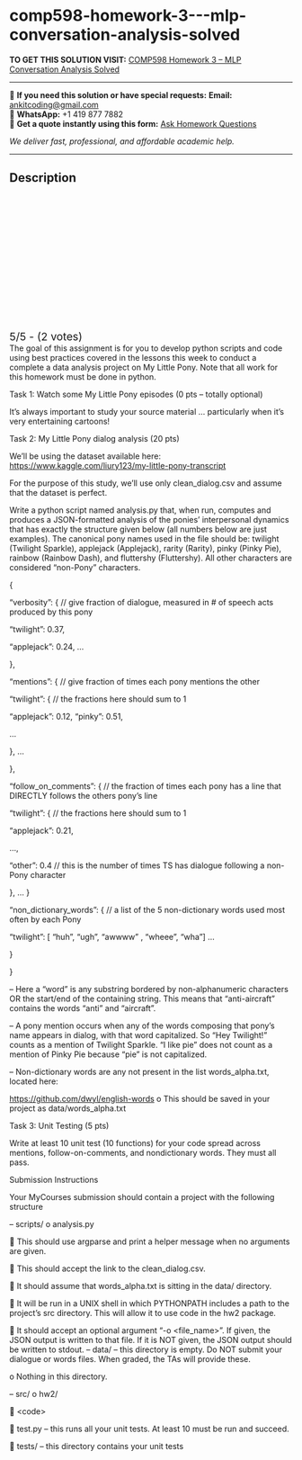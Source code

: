 # comp598-homework-3---mlp-conversation-analysis-solved
**TO GET THIS SOLUTION VISIT:** [COMP598 Homework 3 – MLP Conversation Analysis Solved](https://www.ankitcodinghub.com/product/comp-598-homework-3-mlp-conversation-analysis-solved/)


---

📩 **If you need this solution or have special requests:** **Email:** ankitcoding@gmail.com  
📱 **WhatsApp:** +1 419 877 7882  
📄 **Get a quote instantly using this form:** [Ask Homework Questions](https://www.ankitcodinghub.com/services/ask-homework-questions/)

*We deliver fast, professional, and affordable academic help.*

---

<h2>Description</h2>



<div class="kk-star-ratings kksr-auto kksr-align-center kksr-valign-top" data-payload="{&quot;align&quot;:&quot;center&quot;,&quot;id&quot;:&quot;118608&quot;,&quot;slug&quot;:&quot;default&quot;,&quot;valign&quot;:&quot;top&quot;,&quot;ignore&quot;:&quot;&quot;,&quot;reference&quot;:&quot;auto&quot;,&quot;class&quot;:&quot;&quot;,&quot;count&quot;:&quot;2&quot;,&quot;legendonly&quot;:&quot;&quot;,&quot;readonly&quot;:&quot;&quot;,&quot;score&quot;:&quot;5&quot;,&quot;starsonly&quot;:&quot;&quot;,&quot;best&quot;:&quot;5&quot;,&quot;gap&quot;:&quot;4&quot;,&quot;greet&quot;:&quot;Rate this product&quot;,&quot;legend&quot;:&quot;5\/5 - (2 votes)&quot;,&quot;size&quot;:&quot;24&quot;,&quot;title&quot;:&quot;COMP598 Homework 3 – MLP Conversation Analysis Solved&quot;,&quot;width&quot;:&quot;138&quot;,&quot;_legend&quot;:&quot;{score}\/{best} - ({count} {votes})&quot;,&quot;font_factor&quot;:&quot;1.25&quot;}">

<div class="kksr-stars">

<div class="kksr-stars-inactive">
            <div class="kksr-star" data-star="1" style="padding-right: 4px">


<div class="kksr-icon" style="width: 24px; height: 24px;"></div>
        </div>
            <div class="kksr-star" data-star="2" style="padding-right: 4px">


<div class="kksr-icon" style="width: 24px; height: 24px;"></div>
        </div>
            <div class="kksr-star" data-star="3" style="padding-right: 4px">


<div class="kksr-icon" style="width: 24px; height: 24px;"></div>
        </div>
            <div class="kksr-star" data-star="4" style="padding-right: 4px">


<div class="kksr-icon" style="width: 24px; height: 24px;"></div>
        </div>
            <div class="kksr-star" data-star="5" style="padding-right: 4px">


<div class="kksr-icon" style="width: 24px; height: 24px;"></div>
        </div>
    </div>

<div class="kksr-stars-active" style="width: 138px;">
            <div class="kksr-star" style="padding-right: 4px">


<div class="kksr-icon" style="width: 24px; height: 24px;"></div>
        </div>
            <div class="kksr-star" style="padding-right: 4px">


<div class="kksr-icon" style="width: 24px; height: 24px;"></div>
        </div>
            <div class="kksr-star" style="padding-right: 4px">


<div class="kksr-icon" style="width: 24px; height: 24px;"></div>
        </div>
            <div class="kksr-star" style="padding-right: 4px">


<div class="kksr-icon" style="width: 24px; height: 24px;"></div>
        </div>
            <div class="kksr-star" style="padding-right: 4px">


<div class="kksr-icon" style="width: 24px; height: 24px;"></div>
        </div>
    </div>
</div>


<div class="kksr-legend" style="font-size: 19.2px;">
            5/5 - (2 votes)    </div>
    </div>
The goal of this assignment is for you to develop python scripts and code using best practices covered in the lessons this week to conduct a complete a data analysis project on My Little Pony. Note that all work for this homework must be done in python.

Task 1: Watch some My Little Pony episodes (0 pts – totally optional)

It’s always important to study your source material … particularly when it’s very entertaining cartoons!

Task 2: My Little Pony dialog analysis (20 pts)

We’ll be using the dataset available here: https://www.kaggle.com/liury123/my-little-pony-transcript

For the purpose of this study, we’ll use only clean_dialog.csv and assume that the dataset is perfect.

Write a python script named analysis.py that, when run, computes and produces a JSON-formatted analysis of the ponies’ interpersonal dynamics that has exactly the structure given below (all numbers below are just examples). The canonical pony names used in the file should be: twilight (Twilight Sparkle), applejack (Applejack), rarity (Rarity), pinky (Pinky Pie), rainbow (Rainbow Dash), and fluttershy (Fluttershy). All other characters are considered “non-Pony” characters.

{

“verbosity”: { // give fraction of dialogue, measured in # of speech acts produced by this pony

“twilight”: 0.37,

“applejack”: 0.24, …

},

“mentions”: { // give fraction of times each pony mentions the other

“twilight”: { // the fractions here should sum to 1

“applejack”: 0.12, “pinky”: 0.51,

…

}, …

},

“follow_on_comments”: { // the fraction of times each pony has a line that DIRECTLY follows the others pony’s line

“twilight”: { // the fractions here should sum to 1

“applejack”: 0.21,

…,

“other”: 0.4 // this is the number of times TS has dialogue following a non-Pony character

}, … }

“non_dictionary_words”: { // a list of the 5 non-dictionary words used most often by each Pony

“twilight”: [ “huh”, “ugh”, “awwww” , “wheee”, “wha”] …

}

}

– Here a “word” is any substring bordered by non-alphanumeric characters OR the start/end of the containing string. This means that “anti-aircraft” contains the words “anti” and “aircraft”.

– A pony mention occurs when any of the words composing that pony’s name appears in dialog, with that word capitalized. So “Hey Twilight!” counts as a mention of Twilight Sparkle. “I like pie” does not count as a mention of Pinky Pie because “pie” is not capitalized.

– Non-dictionary words are any not present in the list words_alpha.txt, located here:

https://github.com/dwyl/english-words o This should be saved in your project as data/words_alpha.txt

Task 3: Unit Testing (5 pts)

Write at least 10 unit test (10 functions) for your code spread across mentions, follow-on-comments, and nondictionary words. They must all pass.

Submission Instructions

Your MyCourses submission should contain a project with the following structure

– scripts/ o analysis.py

 This should use argparse and print a helper message when no arguments are given.

 This should accept the link to the clean_dialog.csv.

 It should assume that words_alpha.txt is sitting in the data/ directory.

 It will be run in a UNIX shell in which PYTHONPATH includes a path to the project’s src directory. This will allow it to use code in the hw2 package.

 It should accept an optional argument “-o &lt;file_name&gt;”. If given, the JSON output is written to that file. If it is NOT given, the JSON output should be written to stdout. – data/ – this directory is empty. Do NOT submit your dialogue or words files. When graded, the TAs will provide these.

o Nothing in this directory.

– src/ o hw2/

 &lt;code&gt;

 test.py – this runs all your unit tests. At least 10 must be run and succeed.

 tests/ – this directory contains your unit tests
